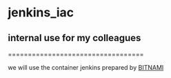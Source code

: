 # jenkins_iac
## internal use for my colleagues

==================================

we will use the container jenkins prepared by [BITNAMI](https://bitnami.com/stack/jenkins/containers)
